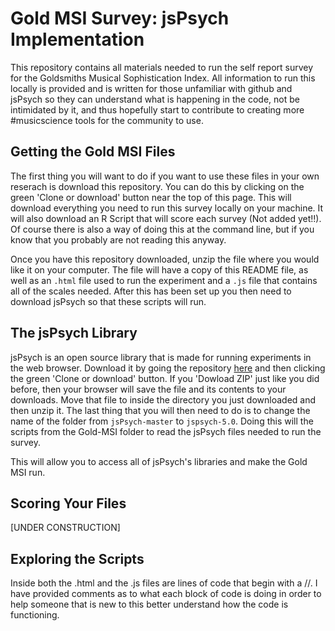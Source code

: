 # Gold MSI Survey: jsPsych Implementation

This repository contains all materials needed to run the self report survey for the Goldsmiths Musical Sophistication Index.
All information to run this locally is provided and is written for those unfamiliar with github and jsPsych so they can understand what is happening in the code, not be intimidated by it, and thus hopefully start to contribute to creating more #musicscience tools for the community to use.

## Getting the Gold MSI Files 

The first thing you will want to do if you want to use these files in your own reserach is download this repository.
You can do this by clicking on the green 'Clone or download' button near the top of this page.
This will download everything you need to run this survey locally on your machine.
It will also download an R Script that will score each survey (Not added yet!!). 
Of course there is also a way of doing this at the command line, but if you know that you probably are not reading this anyway.

Once you have this repository downloaded, unzip the file where you would like it on your computer.
The file will have a copy of this README file, as well as an ``.html`` file used to run the experiment and a ``.js`` file that contains all of the scales needed.
After this has been set up you then need to download jsPsych so that these scripts will run.
 
## The jsPsych Library

jsPsych is an open source library that is made for running experiments in the web browser.
Download it by going the repository [here](https://github.com/jspsych/jsPsych) and then clicking the green 'Clone or download' button.
If you 'Dowload ZIP' just like you did before, then your browser will save the file and its contents to your downloads. 
Move that file to inside the directory you just downloaded and then unzip it.
The last thing that you will then need to do is to change the name of the folder from ``jsPsych-master`` to ``jspsych-5.0``.
Doing this will the scripts from the Gold-MSI folder to read the jsPsych files needed to run the survey.


This will allow you to access all of jsPsych's libraries and make the Gold MSI run.

## Scoring Your Files

[UNDER CONSTRUCTION]

## Exploring the Scripts

Inside both the .html and the .js files are lines of code that begin with a //.
I have provided comments as to what each block of code is doing in order to help 
someone that is new to this better understand how the code is functioning. 
 
